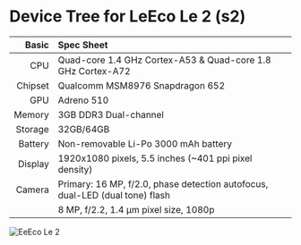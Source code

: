 Device Tree for LeEco Le 2 (s2)
===========================================

Basic   | Spec Sheet
-------:|:-------------------------
CPU     | Quad-core 1.4 GHz Cortex-A53 & Quad-core 1.8 GHz Cortex-A72
Chipset | Qualcomm MSM8976 Snapdragon 652
GPU     | Adreno 510
Memory  | 3GB DDR3 Dual-channel
Storage | 32GB/64GB
Battery | Non-removable Li-Po 3000 mAh battery
Display | 1920x1080 pixels, 5.5 inches (~401 ppi pixel density)
Camera  | Primary: 16 MP, f/2.0, phase detection autofocus, dual-LED (dual tone) flash
	| 8 MP, f/2.2, 1.4 µm pixel size, 1080p

![EeEco Le 2](http://cdn2.gsmarena.com/vv/pics/leeco/le-eco-le2.jpg "LeEco Le 2")
